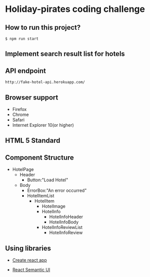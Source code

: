 # Holiday-pirates coding challenge

## How to run this project?

```
$ npm run start
```

## Implement search result list for hotels

## API endpoint

```
http://fake-hotel-api.herokuapp.com/
```

## Browser support

- Firefox
- Chrome
- Safari
- Internet Explorer 10(or higher)

## HTML 5 Standard

## Component Structure

- HotelPage
  - Header
    - Button:"Load Hotel"
  - Body
    - ErrorBox:"An error occurred"
    - HotelItemList
      - HotelItem
        - HotelImage
        - HotelInfo
          - HotelInfoHeader
          - HotelInfoBody
        - HotelInfoReviewList
          - HotelInfoReview

## Using libraries

- [Create react app](https://github.com/facebook/create-react-app)

- [React Semantic UI](https://react.semantic-ui.com/usage)
